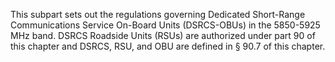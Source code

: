 This subpart sets out the regulations governing Dedicated Short-Range Communications Service On-Board Units (DSRCS-OBUs) in the 5850-5925 MHz band. DSRCS Roadside Units (RSUs) are authorized under part 90 of this chapter and DSRCS, RSU, and OBU are defined in § 90.7 of this chapter.

